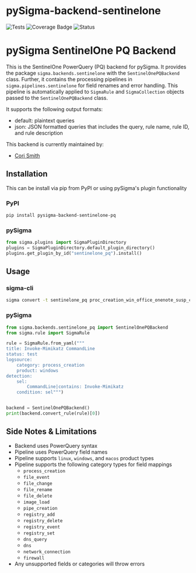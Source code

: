 # pySigma-backend-sentinelone
![Tests](https://github.com/7RedViolin/pysigma-backend-sentinelone/actions/workflows/test.yml/badge.svg)
![Coverage Badge](https://img.shields.io/endpoint?url=https://gist.githubusercontent.com/7RedViolin/430d03b407f337c2b20029c356355f8a/raw/7RedViolin-pySigma-backend-sentinelone-pq.json)
![Status](https://img.shields.io/badge/Status-pre--release-orange)

# pySigma SentinelOne PQ Backend

This is the SentinelOne PowerQuery (PQ) backend for pySigma. It provides the package `sigma.backends.sentinelone` with the `SentinelOnePQBackend` class.
Further, it contains the processing pipelines in `sigma.pipelines.sentinelone` for field renames and error handling. This pipeline is automatically applied to `SigmaRule` and `SigmaCollection` objects passed to the `SentinelOnePQBackend` class.

It supports the following output formats:

* default: plaintext queries
* json: JSON formatted queries that includes the query, rule name, rule ID, and rule description

This backend is currently maintained by:

* [Cori Smith](https://github.com/7RedViolin/)

## Installation
This can be install via pip from PyPI or using pySigma's plugin functionality

### PyPI
```bash
pip install pysigma-backend-sentinelone-pq
```

### pySigma
```python
from sigma.plugins import SigmaPluginDirectory
plugins = SigmaPluginDirectory.default_plugin_directory()
plugins.get_plugin_by_id("sentinelone_pq").install()
```

## Usage

### sigma-cli
```bash
sigma convert -t sentinelone_pq proc_creation_win_office_onenote_susp_child_processes.yml
```

### pySigma
```python
from sigma.backends.sentinelone_pq import SentinelOnePQBackend
from sigma.rule import SigmaRule

rule = SigmaRule.from_yaml("""
title: Invoke-Mimikatz CommandLine
status: test
logsource:
    category: process_creation
    product: windows
detection:
    sel:
        CommandLine|contains: Invoke-Mimikatz
    condition: sel""")


backend = SentinelOnePQBackend()
print(backend.convert_rule(rule)[0])
```

## Side Notes & Limitations
- Backend uses PowerQuery syntax
- Pipeline uses PowerQuery field names
- Pipeline supports `linux`, `windows`, and `macos` product types
- Pipeline supports the following category types for field mappings
  - `process_creation`
  - `file_event`
  - `file_change`
  - `file_rename`
  - `file_delete`
  - `image_load`
  - `pipe_creation`
  - `registry_add`
  - `registry_delete`
  - `registry_event`
  - `registry_set`
  - `dns_query`
  - `dns`
  - `network_connection`
  - `firewall`
- Any unsupported fields or categories will throw errors
